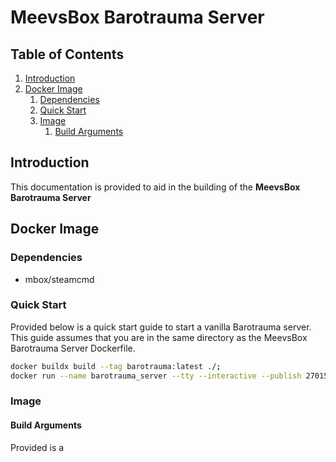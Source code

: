 
# **MeevsBox Barotrauma Server**

## Table of Contents

1. [Introduction](#introduction)
2. [Docker Image](#docker_image)
    1. [Dependencies](#dependencies)
    2. [Quick Start](#quick_start)
    3. [Image](#image)
        1. [Build Arguments](#build_arguments)

## Introduction <a name=introduction></a>

This documentation is provided to aid in the building of the **MeevsBox Barotrauma Server**

## Docker Image <a name=docker_image></a>

### Dependencies <a name=dependencies></a>

- mbox/steamcmd

### Quick Start <a name=quick_start></a>

Provided below is a quick start guide to start a vanilla Barotrauma server.
This guide assumes that you are in the same directory as the MeevsBox Barotrauma Server Dockerfile.

``` bash
docker buildx build --tag barotrauma:latest ./;
docker run --name barotrauma_server --tty --interactive --publish 27015:27015/udp --publish 27016:27016/udp barotrauma 
```

### Image <a name=image></a>

#### Build Arguments <a name=build_arguments></a>

Provided is a 
